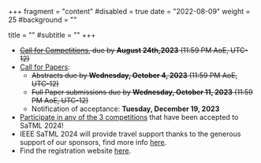 +++
fragment = "content"
#disabled = true
date = "2022-08-09"
weight = 25
#background = ""

title = ""
#subtitle = ""
+++
* ~~[Call for Competitions](/participate-cfc), due by **August 24th,2023** (11:59 PM AoE, UTC-12)~~
* [Call for Papers](/participate-cfp):
  * ~~Abstracts due by **Wednesday, October 4, 2023** (11:59 PM AoE, UTC-12)~~
  * ~~Full Paper​ ​submissions due by **Wednesday, October 11, 2023** (11:59 PM AoE, UTC-12)~~
  * Notification of acceptance: **Tuesday, December 19, 2023**
* [Participate in any of the 3 competitions](/participate-competitions) that
  have been accepted to SaTML 2024!
* IEEE SaTML 2024 will provide travel support thanks to the generous support of
  our sponsors, find more info [here](/attend).
* Find the registration website [here](https://web.cvent.com/event/71bd5e3c-76f9-472c-8aea-57e5cf97cdbd/summary).